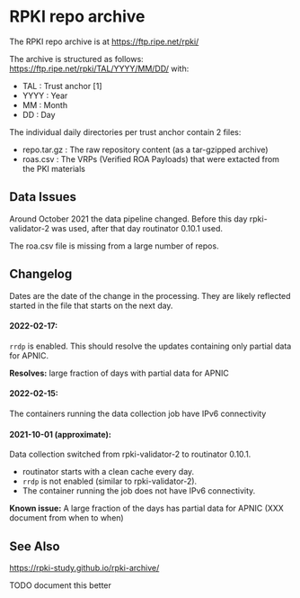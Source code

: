 # RPKI repo archive

The RPKI repo archive is at https://ftp.ripe.net/rpki/ 

The archive is structured as follows:
   https://ftp.ripe.net/rpki/TAL/YYYY/MM/DD/
with:
   * TAL : Trust anchor [1]
   * YYYY : Year
   * MM   : Month
   * DD   : Day

The individual daily directories per trust anchor contain 2 files:
   * repo.tar.gz : The raw repository content (as a tar-gzipped archive)
   * roas.csv    : The VRPs (Verified ROA Payloads) that were extacted from the PKI materials

## Data Issues

Around October 2021 the data pipeline changed. Before this day rpki-validator-2 was used, after that day routinator 0.10.1 used.

The roa.csv file is missing from a large number of repos.

## Changelog
Dates are the date of the change in the processing. They are likely reflected started in the file that starts on the next day.

#### 2022-02-17:
`rrdp` is enabled. This should resolve the updates containing only partial data for APNIC.

**Resolves:** large fraction of days with partial data for APNIC

#### 2022-02-15:
The containers running the data collection job have IPv6 connectivity

#### 2021-10-01 (approximate):

Data collection switched from rpki-validator-2 to routinator 0.10.1.

  * routinator starts with a clean cache every day.
  * `rrdp` is not enabled (similar to rpki-validator-2).
  * The container running the job does not have IPv6 connectivity.

**Known issue:** A large fraction of the days has partial data for APNIC (XXX document from when to when)

## See Also

https://rpki-study.github.io/rpki-archive/

TODO document this better
